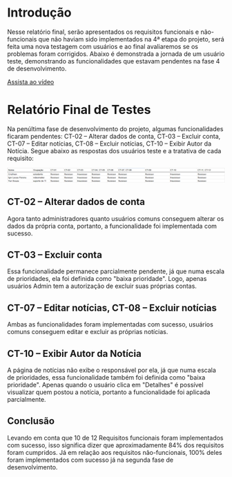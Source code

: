 # Introdução

Nesse relatório final, serão apresentados os requisitos funcionais e não-funcionais que não haviam sido implementados na 4ª etapa do projeto, será feita uma nova testagem com usuários e ao final avaliaremos se os problemas foram corrigidos. Abaixo é demonstrada a jornada de um usuário teste, demonstrando as funcionalidades que estavam pendentes na fase 4 de desenvolvimento.

[Assista ao vídeo](https://youtu.be/75Ysk-yJ6L0)


# Relatório Final de Testes

Na penúltima fase de desenvolvimento do projeto, algumas funcionalidades ficaram pendentes: CT-02 – Alterar dados de conta, CT-03 – Excluir conta, CT-07 – Editar notícias, CT-08 – Excluir notícias, CT-10 – Exibir Autor da Notícia.
Segue abaixo as respostas dos usuários teste e a tratativa de cada requisito:

**![](https://github.com/ICEI-PUC-Minas-PMV-ADS/pmv-ads-2023-2-e2-proj-int-t1-time4-agregador-noticias/blob/main/docs/img/respostas2.png)**



## CT-02 – Alterar dados de conta

Agora tanto administradores quanto usuários comuns conseguem alterar os dados da própria conta, portanto, a funcionalidade foi implementada com sucesso.

## CT-03 – Excluir conta  

Essa funcionalidade permanece parcialmente pendente, já que numa escala de prioridades, ela foi definida como "baixa prioridade". Logo, apenas usuários Admin tem a autorização de excluir suas próprias contas.

## CT-07 – Editar notícias, CT-08 – Excluir notícias

Ambas as funcionalidades foram implementadas com sucesso, usuários comuns conseguem editar e excluir as próprias notícias.

## CT-10 – Exibir Autor da Notícia

A página de notícias não exibe o responsável por ela, já que numa escala de prioridades, essa funcionalidade também foi definida como "baixa prioridade". Apenas quando o usuário clica em "Detalhes" é possível visualizar quem postou a notícia, portanto a funcionalidade foi aplicada parcialmente.

## Conclusão

Levando em conta que 10 de 12 Requisitos funcionais foram implementados com sucesso, isso significa dizer que aproximadamente 84% dos requisitos foram cumpridos. Já em relação aos requisitos não-funcionais, 100% deles foram implementados com sucesso já na segunda fase de desenvolvimento.

